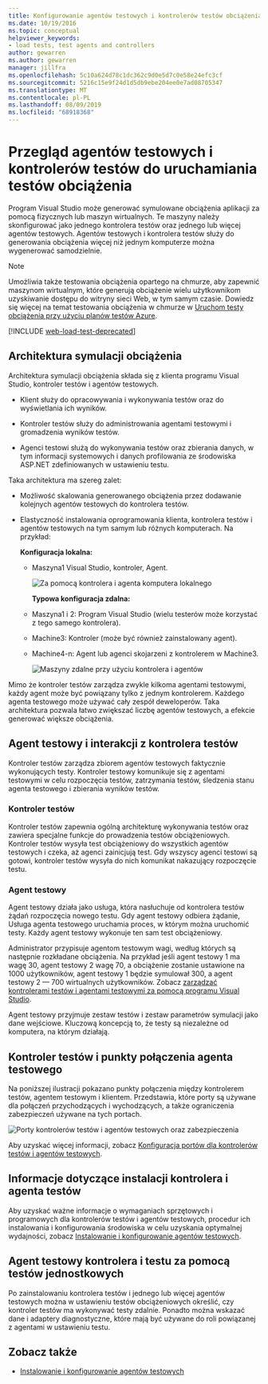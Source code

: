 ```yaml
---
title: Konfigurowanie agentów testowych i kontrolerów testów obciążenia testów
ms.date: 10/19/2016
ms.topic: conceptual
helpviewer_keywords:
- load tests, test agents and controllers
author: gewarren
ms.author: gewarren
manager: jillfra
ms.openlocfilehash: 5c10a624d78c1dc362c9d0e5d7c0e58e24efc3cf
ms.sourcegitcommit: 5216c15e9f24d1d5db9ebe204ee0e7ad08705347
ms.translationtype: MT
ms.contentlocale: pl-PL
ms.lasthandoff: 08/09/2019
ms.locfileid: "68918368"
---
```

# <a name="overview-of-test-agents-and-test-controllers-for-running-load-tests"></a>Przegląd agentów testowych i kontrolerów testów do uruchamiania testów obciążenia

Program Visual Studio może generować symulowane obciążenia aplikacji za pomocą fizycznych lub maszyn wirtualnych. Te maszyny należy skonfigurować jako jednego kontrolera testów oraz jednego lub więcej agentów testowych. Agentów testowych i kontrolera testów służy do generowania obciążenia więcej niż jednym komputerze można wygenerować samodzielnie.

> [!NOTE]
> Umożliwia także testowania obciążenia opartego na chmurze, aby zapewnić maszynom wirtualnym, które generują obciążenie wielu użytkownikom uzyskiwanie dostępu do witryny sieci Web, w tym samym czasie. Dowiedz się więcej na temat testowania obciążenia w chmurze w [Uruchom testy obciążenia przy użyciu planów testów Azure](/azure/devops/test/load-test/get-started-simple-cloud-load-test?view=vsts).

[!INCLUDE [web-load-test-deprecated](includes/web-load-test-deprecated.md)]

## <a name="load-simulation-architecture"></a>Architektura symulacji obciążenia

Architektura symulacji obciążenia składa się z klienta programu Visual Studio, kontroler testów i agentów testowych.

- Klient służy do opracowywania i wykonywania testów oraz do wyświetlania ich wyników.

- Kontroler testów służy do administrowania agentami testowymi i gromadzenia wyników testów.

- Agenci testowi służą do wykonywania testów oraz zbierania danych, w tym informacji systemowych i danych profilowania ze środowiska ASP.NET zdefiniowanych w ustawieniu testu.

Taka architektura ma szereg zalet:

- Możliwość skalowania generowanego obciążenia przez dodawanie kolejnych agentów testowych do kontrolera testów.

- Elastyczność instalowania oprogramowania klienta, kontrolera testów i agentów testowych na tym samym lub różnych komputerach. Na przykład:

   **Konfiguracja lokalna:**

  - Maszyna1 Visual Studio, kontroler, Agent.

    ![Za pomocą kontrolera i agenta komputera lokalnego](./media/load-test-configa.png)

    **Typowa konfiguracja zdalna:**

  - Maszyna1 i 2: Program Visual Studio (wielu testerów może korzystać z tego samego kontrolera).

  - Machine3: Kontroler (może być również zainstalowany agent).

  - Machine4-n: Agent lub agenci skojarzeni z kontrolerem w Machine3.

    ![Maszyny zdalne przy użyciu kontrolera i agentów](./media/load-test-configb.png)

Mimo że kontroler testów zarządza zwykle kilkoma agentami testowymi, każdy agent może być powiązany tylko z jednym kontrolerem. Każdego agenta testowego może używać cały zespół deweloperów. Taka architektura pozwala łatwo zwiększać liczbę agentów testowych, a efekcie generować większe obciążenia.

## <a name="test-agent-and-test-controller-interaction"></a>Agent testowy i interakcji z kontrolera testów

Kontroler testów zarządza zbiorem agentów testowych faktycznie wykonujących testy. Kontroler testowy komunikuje się z agentami testowymi w celu rozpoczęcia testów, zatrzymania testów, śledzenia stanu agenta testowego i zbierania wyników testów.

### <a name="test-controller"></a>Kontroler testów

Kontroler testów zapewnia ogólną architekturę wykonywania testów oraz zawiera specjalne funkcje do prowadzenia testów obciążeniowych. Kontroler testów wysyła test obciążeniowy do wszystkich agentów testowych i czeka, aż agenci zainicjują test. Gdy wszyscy agenci testowi są gotowi, kontroler testów wysyła do nich komunikat nakazujący rozpoczęcie testu.

### <a name="test-agent"></a>Agent testowy

Agent testowy działa jako usługa, która nasłuchuje od kontrolera testów żądań rozpoczęcia nowego testu. Gdy agent testowy odbiera żądanie, Usługa agenta testowego uruchamia proces, w którym można uruchomić testy. Każdy agent testowy wykonuje ten sam test obciążeniowy.

Administrator przypisuje agentom testowym wagi, według których są następnie rozkładane obciążenia. Na przykład jeśli agent testowy 1 ma wagę 30, agent testowy 2 wagę 70, a obciążenie zostanie ustawione na 1000 użytkowników, agent testowy 1 będzie symulował 300, a agent testowy 2 — 700 wirtualnych użytkowników. Zobacz [zarządzać kontrolerami testów i agentami testowymi za pomocą programu Visual Studio](../test/manage-test-controllers-and-test-agents.md).

Agent testowy przyjmuje zestaw testów i zestaw parametrów symulacji jako dane wejściowe. Kluczową koncepcją to, że testy są niezależne od komputera, na którym działają.

## <a name="test-controller-and-test-agent-connection-points"></a>Kontroler testów i punkty połączenia agenta testowego

Na poniższej ilustracji pokazano punkty połączenia między kontrolerem testów, agentem testowym i klientem. Przedstawia, które porty są używane dla połączeń przychodzących i wychodzących, a także ograniczenia zabezpieczeń używane na tych portach.

![Porty kontrolerów testów i agentów testowych oraz zabezpieczenia](./media/test-controller-agent-firewall.png)

Aby uzyskać więcej informacji, zobacz [Konfiguracja portów dla kontrolerów testów i agentów testowych](../test/configure-ports-for-test-controllers-and-test-agents.md).

## <a name="test-controller-and-agent-installation-information"></a>Informacje dotyczące instalacji kontrolera i agenta testów

Aby uzyskać ważne informacje o wymaganiach sprzętowych i programowych dla kontrolerów testów i agentów testowych, procedur ich instalowania i konfigurowania środowiska w celu uzyskania optymalnej wydajności, zobacz [Instalowanie i konfigurowanie agentów testowych](../test/lab-management/install-configure-test-agents.md).

## <a name="use-the-test-controller-and-test-agent-with-unit-tests"></a>Agent testowy kontrolera i testu za pomocą testów jednostkowych

Po zainstalowaniu kontrolera testów i jednego lub więcej agentów testowych można w ustawieniu testów obciążeniowych określić, czy kontroler testów ma wykonywać testy zdalnie. Ponadto można wskazać dane i adaptery diagnostyczne, które mają być używane do roli powiązanej z agentami w ustawieniu testu.

## <a name="see-also"></a>Zobacz także

- [Instalowanie i konfigurowanie agentów testowych](../test/lab-management/install-configure-test-agents.md)